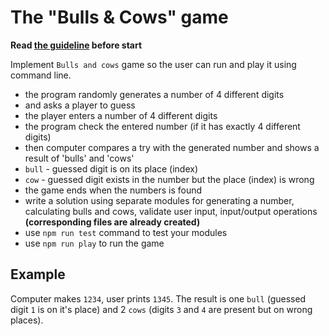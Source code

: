 # The "Bulls & Cows" game

**Read [the guideline](https://github.com/mate-academy/js_tasknpm-guideline/blob/master/README.md) before start**

Implement `Bulls and cows` game so the user can run and play it using command line.

- the program randomly generates a number of 4 different digits
- and asks a player to guess
- the player enters a number of 4 different digits
- the program check the entered number (if it has exactly 4 different digits)
- then computer compares a try with the generated number and shows a result of 'bulls' and 'cows'
- `bull` - guessed digit is on its place (index)
- `cow` - guessed digit exists in the number but the place (index) is wrong
- the game ends when the numbers is found
- write a solution using separate modules for generating a number, calculating bulls and cows, validate user input, input/output operations
**(corresponding files are already created)**
- use `npm run test` command to test your modules
- use `npm run play` to run the game

## Example
Computer makes `1234`, user prints `1345`. The result is one `bull` (guessed
digit `1` is on it's place) and 2 `cows` (digits `3` and `4` are present but on
wrong places).
